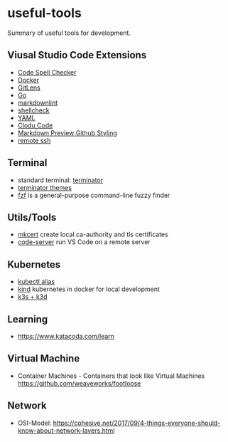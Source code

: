 # useful-tools

Summary of useful tools for development. 

## Viusal Studio Code Extensions

- [Code Spell Checker](https://marketplace.visualstudio.com/items?itemName=streetsidesoftware.code-spell-checker)
- [Docker](https://marketplace.visualstudio.com/items?itemName=PeterJausovec.vscode-docker)
- [GitLens](https://marketplace.visualstudio.com/items?itemName=eamodio.gitlens)
- [Go](https://marketplace.visualstudio.com/items?itemName=ms-vscode.Go)
- [markdownlint](https://marketplace.visualstudio.com/items?itemName=DavidAnson.vscode-markdownlint)
- [shellcheck](https://marketplace.visualstudio.com/items?itemName=timonwong.shellcheck)
- [YAML](https://marketplace.visualstudio.com/items?itemName=redhat.vscode-yaml)
- [Clodu Code](https://marketplace.visualstudio.com/items?itemName=GoogleCloudTools.cloudcode)
- [Markdown Preview Github Styling](https://marketplace.visualstudio.com/items?itemName=bierner.markdown-preview-github-styles)
- [remote ssh](https://marketplace.visualstudio.com/items?itemName=ms-vscode-remote.remote-ssh)

## Terminal

- standard terminal: [terminator](https://wiki.ubuntuusers.de/Terminator/)
- [terminator themes](https://github.com/EliverLara/terminator-themes)
- [fzf](https://github.com/junegunn/fzf) is a general-purpose command-line fuzzy finder

## Utils/Tools

- [mkcert](https://github.com/FiloSottile/mkcert) create local ca-authority and tls certificates
- [code-server](https://github.com/cdr/code-server) run VS Code on a remote server

## Kubernetes

- [kubectl alias](https://github.com/kubermatic/fubectl)
- [kind](https://github.com/kubernetes-sigs/kind) kubernetes in docker for local development
- [k3s + k3d](https://github.com/rancher/k3d)

## Learning

 - https://www.katacoda.com/learn

## Virtual Machine
- Container Machines - Containers that look like Virtual Machines https://github.com/weaveworks/footloose

## Network

- OSI-Model: https://cohesive.net/2017/09/4-things-everyone-should-know-about-network-layers.html
